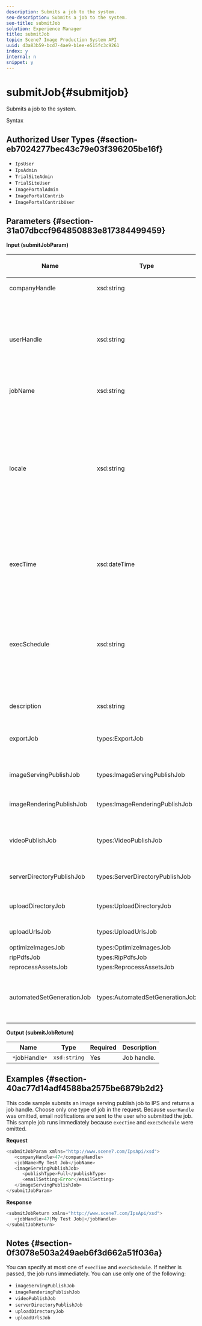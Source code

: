 ```yaml
---
description: Submits a job to the system.
seo-description: Submits a job to the system.
seo-title: submitJob
solution: Experience Manager
title: submitJob
topic: Scene7 Image Production System API
uuid: d3a83b59-bcd7-4ae9-b1ee-e515fc3c9261
index: y
internal: n
snippet: y
---
```


# submitJob{#submitjob}

Submits a job to the system.

 Syntax 

## Authorized User Types {#section-eb7024277bec43c79e03f396205be16f}

* `IpsUser` 
* `IpsAdmin` 
* `TrialSiteAdmin` 
* `TrialSiteUser` 
* `ImagePortalAdmin` 
* `ImagePortalContrib` 
* `ImagePortalContribUser`

## Parameters {#section-31a07dbccf964850883e817384499459}

**Input (submitJobParam)** 

<table id="table_9CB1F668E036422E8CE4E0BBA42EC44C"> 
 <thead> 
  <tr> 
   <th colname="col1" class="entry"> <p>Name </p> </th> 
   <th colname="col2" class="entry"> <p>Type </p> </th> 
   <th colname="col3" class="entry"> <p>Required </p> </th> 
   <th colname="col4" class="entry"> <p>Description </p> </th> 
  </tr> 
 </thead>
 <tbody> 
  <tr> 
   <td colname="col1"> <span class="codeph"> <span class="varname"> companyHandle</span> </span> </td> 
   <td colname="col2"> <span class="codeph"> xsd:string</span> </td> 
   <td colname="col3"> Yes </td> 
   <td colname="col4"> <p>Company handle. </p> </td> 
  </tr> 
  <tr> 
   <td colname="col1"> <span class="codeph"> <span class="varname"> userHandle</span> </span> </td> 
   <td colname="col2"> <span class="codeph"> xsd:string</span> </td> 
   <td colname="col3"> No </td> 
   <td colname="col4"> <p>Handle to the user who submitted the job. </p> <p> <p>Note: The system sends email to the user specified by <span class="codeph"> userHandle</span>. If <span class="codeph"> userHandle</span> is not provided, the person who submitted the job receives the emails. </p> </p> </td> 
  </tr> 
  <tr> 
   <td colname="col1"> <span class="codeph"> <span class="varname"> jobName</span> </span> </td> 
   <td colname="col2"> <span class="codeph"> xsd:string</span> </td> 
   <td colname="col3"> Yes </td> 
   <td colname="col4"> <p>Job name. </p> </td> 
  </tr> 
  <tr> 
   <td colname="col1"> <span class="codeph"> <span class="varname"> locale</span> </span> </td> 
   <td colname="col2"> <span class="codeph"> xsd:string</span> </td> 
   <td colname="col3"> No </td> 
   <td colname="col4"> <p>The locale used for job log details and email localization. </p> <p>Locales are specified as <span class="codeph"> &lt;language_code&gt;</span> and <span class="codeph"> [&lt;country_code&gt;]</span>, where the language code is a lower-case, two- letter code as specified by ISO-639, and the optional country code is an upper-case, two-letter code as specified by ISO-3166. For example, the locale string for English (United States) would be: en-US. </p> </td> 
  </tr> 
  <tr> 
   <td colname="col1"> <span class="codeph"> <span class="varname"> execTime</span> </span> </td> 
   <td colname="col2"> <span class="codeph"> xsd:dateTime</span> </td> 
   <td colname="col3"> No </td> 
   <td colname="col4"> <p>Date and time to run the job. </p> <p>Note:  Provide the time zone with the request. Time zones are adjusted to the time zone of the target IPS server. </p> </td> 
  </tr> 
  <tr> 
   <td colname="col1"> <span class="codeph"> <span class="varname"> execSchedule</span> </span> </td> 
   <td colname="col2"> <span class="codeph"> xsd:string</span> </td> 
   <td colname="col3"> No </td> 
   <td colname="col4"> <p>Determines when to run the job. </p> <p> Can be a <span class="codeph"> cron</span> string that runs the job on a recurring basis. </p> <p>The schedule is always relative to the server’s local time zone. See the IPS documentation for the custom schedule format. </p> </td> 
  </tr> 
  <tr> 
   <td colname="col1"> <span class="codeph"> <span class="varname"> description</span> </span> </td> 
   <td colname="col2"> <span class="codeph"> xsd:string</span> </td> 
   <td colname="col3"> No </td> 
   <td colname="col4"> <p>Job description. </p> </td> 
  </tr> 
  <tr> 
   <td colname="col1"> <span class="codeph"> <span class="varname"> exportJob</span> </span> </td> 
   <td colname="col2"> <span class="codeph"> types:ExportJob</span> </td> 
   <td colname="col3"> No </td> 
   <td colname="col4"> <p>Export previously uploaded files. </p> <p>See <a href="../../../types/c-data-types/r-exportjob.md#reference-1ce423f7b2d54507b90b67233c588665" format="dita" scope="local"> ExportJob</a>. </p> </td> 
  </tr> 
  <tr> 
   <td colname="col1"> <span class="codeph"> <span class="varname"> imageServingPublishJob</span> </span> </td> 
   <td colname="col2"> <span class="codeph"> types:ImageServingPublishJob</span> </td> 
   <td colname="col3"> No </td> 
   <td colname="col4"> <p>Details for an image serving publish job. </p> </td> 
  </tr> 
  <tr> 
   <td colname="col1"> <span class="codeph"> <span class="varname"> imageRenderingPublishJob</span> </span> </td> 
   <td colname="col2"> <span class="codeph"> types:ImageRenderingPublishJob</span> </td> 
   <td colname="col3"> No </td> 
   <td colname="col4"> <p>Details for an image rendering publish job. </p> </td> 
  </tr> 
  <tr> 
   <td colname="col1"> <span class="codeph"> <span class="varname"> videoPublishJob</span> </span> </td> 
   <td colname="col2"> <span class="codeph"> types:VideoPublishJob</span> </td> 
   <td colname="col3"> No </td> 
   <td colname="col4"> <p>Details for an video publish job. </p> <p>See <a href="../../../types/c-data-types/r-video-publish-job.md#reference-e99e60d38fe94a07914eefcd7beef2e0" format="dita" scope="local"> VideoPublishJob</a>. </p> </td> 
  </tr> 
  <tr> 
   <td colname="col1"> <span class="codeph"> <span class="varname"> serverDirectoryPublishJob</span> </span> </td> 
   <td colname="col2"> <span class="codeph"> types:ServerDirectoryPublishJob</span> </td> 
   <td colname="col3"> No </td> 
   <td colname="col4"> <p>Details for an server directory publish job. </p> </td> 
  </tr> 
  <tr> 
   <td colname="col1"> <span class="codeph"> <span class="varname"> uploadDirectoryJob</span> </span> </td> 
   <td colname="col2"> <span class="codeph"> types:UploadDirectoryJob</span> </td> 
   <td colname="col3"> No </td> 
   <td colname="col4"> <p>Details for an upload directory job. </p> </td> 
  </tr> 
  <tr> 
   <td colname="col1"> <span class="codeph"> <span class="varname"> uploadUrlsJob</span> </span> </td> 
   <td colname="col2"> <span class="codeph"> types:UploadUrlsJob</span> </td> 
   <td colname="col3"> No </td> 
   <td colname="col4"> <p>Details for an upload URL job. </p> </td> 
  </tr> 
  <tr> 
   <td colname="col1"> <span class="codeph"> <span class="varname"> optimizeImagesJob</span> </span> </td> 
   <td colname="col2"> <span class="codeph"> types:OptimizeImagesJob</span> </td> 
   <td colname="col3"> No </td> 
   <td colname="col4"> <p> </p> </td> 
  </tr> 
  <tr> 
   <td colname="col1"> <span class="codeph"> <span class="varname"> ripPdfsJob</span> </span> </td> 
   <td colname="col2"> <span class="codeph"> types:RipPdfsJob</span> </td> 
   <td colname="col3"> No </td> 
   <td colname="col4"> <p> </p> </td> 
  </tr> 
  <tr> 
   <td colname="col1"> <span class="codeph"> <span class="varname"> reprocessAssetsJob</span> </span> </td> 
   <td colname="col2"> <span class="codeph"> types:ReprocessAssetsJob</span> </td> 
   <td colname="col3"> No </td> 
   <td colname="col4"> <p> </p> </td> 
  </tr> 
  <tr> 
   <td colname="col1"> <span class="codeph"> <span class="varname"> automatedSetGenerationJob</span> </span> </td> 
   <td colname="col2"> <span class="codeph"> types:AutomatedSetGenerationJob</span> </td> 
   <td colname="col3"> No </td> 
   <td colname="col4"> <p>Process an asset list into sets using Automated Set Scripts. </p> <p>See <a href="../../../types/c-data-types/r-automated-set-generation-job.md#reference-ab0b3c5408eb41b98c49898b2197cf5a" format="dita" scope="local"> AutomatedSetGenerationJob</a>. </p> </td> 
  </tr> 
 </tbody> 
</table>

**Output (submitJobReturn)** 

|  Name  | Type  | Required  | Description  |
|---|---|---|---|
|  ` *`jobHandle`*`  | `xsd:string`  | Yes  | Job handle.  |

## Examples {#section-40ac77d14adf4588ba2575be6879b2d2}

This code sample submits an image serving publish job to IPS and returns a job handle. Choose only one type of job in the request. Because `userHandle` was omitted, email notifications are sent to the user who submitted the job. This sample job runs immediately because `execTime` and `execSchedule` were omitted.

**Request** 

```java
<submitJobParam xmlns="http://www.scene7.com/IpsApi/xsd">
   <companyHandle>47</companyHandle>
   <jobName>My Test Job</jobName>
   <imageServingPublishJob>
      <publishType>Full</publishType>
      <emailSetting>Error</emailSetting>
   </imageServingPublishJob>
</submitJobParam>
```

**Response** 

```java
<submitJobReturn xmlns="http://www.scene7.com/IpsApi/xsd">
   <jobHandle>47|My Test Job|</jobHandle>
</submitJobReturn>
```

## Notes {#section-0f3078e503a249aeb6f3d662a51f036a}

You can specify at most one of `execTime` and `execSchedule`. If neither is passed, the job runs immediately. You can use only one of the following:

* `imageServingPublishJob` 
* `imageRenderingPublishJob` 
* `videoPublishJob` 
* `serverDirectoryPublishJob` 
* `uploadDirectoryJob` 
* `uploadUrlsJob`

